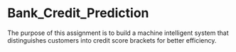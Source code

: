 # Bank_Credit_Prediction

The purpose of this assignment is to build a machine intelligent system that distinguishes customers into credit score brackets for better efficiency. 
